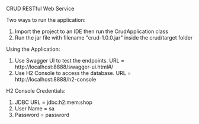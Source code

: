 CRUD RESTful Web Service

Two ways to run the application:
1. Import the project to an IDE then run the CrudApplication class
2. Run the jar file with filename "crud-1.0.0.jar" inside the crud/target folder

Using the Application:
1. Use Swagger UI to test the endpoints. URL = http://localhost:8888/swagger-ui.html#/
2. Use H2 Console to access the database. URL = http://localhost:8888/h2-console

H2 Console Credentials:
1. JDBC URL = jdbc:h2:mem:shop
2. User Name = sa
3. Password = password